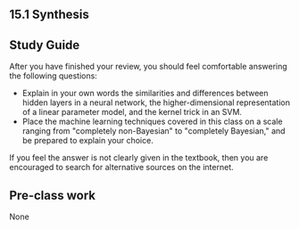 ## 15.1 Synthesis

## Study Guide

After you have finished your review, you should feel comfortable answering the following questions:

- Explain in your own words the similarities and differences between hidden layers in a neural network, the higher-dimensional representation of a linear parameter model, and the kernel trick in an SVM.
- Place the machine learning techniques covered in this class on a scale ranging from "completely non-Bayesian" to "completely Bayesian," and be prepared to explain your choice.

If you feel the answer is not clearly given in the textbook, then you are encouraged to search for alternative sources on the internet.

## Pre-class work

None
